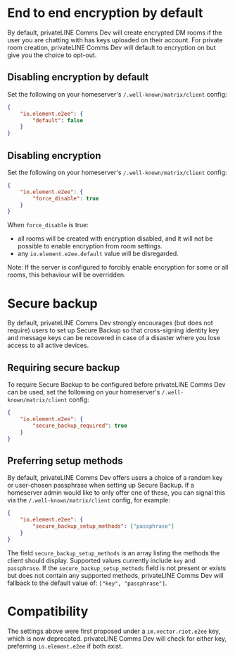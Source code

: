 # End to end encryption by default

By default, privateLINE Comms Dev will create encrypted DM rooms if the user you are chatting with has keys uploaded on their account.
For private room creation, privateLINE Comms Dev will default to encryption on but give you the choice to opt-out.

## Disabling encryption by default

Set the following on your homeserver's
`/.well-known/matrix/client` config:

```json
{
    "io.element.e2ee": {
        "default": false
    }
}
```

## Disabling encryption

Set the following on your homeserver's
`/.well-known/matrix/client` config:

```json
{
    "io.element.e2ee": {
        "force_disable": true
    }
}
```

When `force_disable` is true:

-   all rooms will be created with encryption disabled, and it will not be possible to enable
    encryption from room settings.
-   any `io.element.e2ee.default` value will be disregarded.

Note: If the server is configured to forcibly enable encryption for some or all rooms,
this behaviour will be overridden.

# Secure backup

By default, privateLINE Comms Dev strongly encourages (but does not require) users to set up
Secure Backup so that cross-signing identity key and message keys can be
recovered in case of a disaster where you lose access to all active devices.

## Requiring secure backup

To require Secure Backup to be configured before privateLINE Comms Dev can be used, set the
following on your homeserver's `/.well-known/matrix/client` config:

```json
{
    "io.element.e2ee": {
        "secure_backup_required": true
    }
}
```

## Preferring setup methods

By default, privateLINE Comms Dev offers users a choice of a random key or user-chosen
passphrase when setting up Secure Backup. If a homeserver admin would like to
only offer one of these, you can signal this via the
`/.well-known/matrix/client` config, for example:

```json
{
    "io.element.e2ee": {
        "secure_backup_setup_methods": ["passphrase"]
    }
}
```

The field `secure_backup_setup_methods` is an array listing the methods the
client should display. Supported values currently include `key` and
`passphrase`. If the `secure_backup_setup_methods` field is not present or
exists but does not contain any supported methods, privateLINE Comms Dev will fallback to the
default value of: `["key", "passphrase"]`.

# Compatibility

The settings above were first proposed under a `im.vector.riot.e2ee` key, which
is now deprecated. privateLINE Comms Dev will check for either key, preferring
`io.element.e2ee` if both exist.
